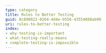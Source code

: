```yaml
---
type: category
title: Rules to Better Testing
guid: 8c890022-0264-4d4e-b556-43554088ab90
uri: rules-to-better-testing
index:
- why-testing-is-important
- what-testing-really-means
- complete-testing-is-impossible
---
```

